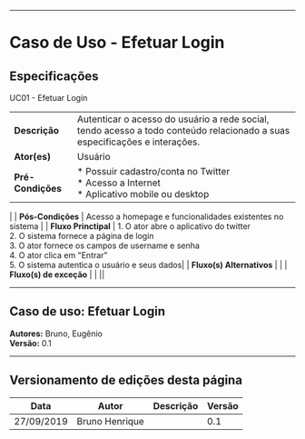 ***
# Caso de Uso - Efetuar Login

## Especificações

UC01 - Efetuar Login

|  |  |
|------|-------|
| **Descrição** | Autenticar o acesso do usuário a rede social, tendo acesso a todo conteúdo relacionado a suas especificações e interações. |
| **Ator(es)** | Usuário |
| **Pré-Condições** | * Possuir cadastro/conta no Twitter </br> * Acesso a Internet <br/> * Aplicativo mobile ou desktop
 |
| **Pós-Condições** | Acesso a homepage e funcionalidades existentes no sistema |
| **Fluxo Princtipal** | 1. O ator abre o aplicativo do twitter </br> 2. O sistema fornece a página de login </br> 3.  O ator fornece os campos de username e senha<br/> 4. O ator clica em "Entrar" <br/> 5. O sistema autentica o usuário e seus dados|
| **Fluxo(s) Alternativos** | |
| **Fluxo(s) de exceção** | |
||

***

## Caso de uso: Efetuar Login 
**Autores:** Bruno, Eugênio </br>
**Versão:** 0.1
***

## Versionamento de edições desta página
| Data | Autor | Descrição | Versão |
|------|-------|-----------|--------|
| 27/09/2019 | Bruno Henrique | | 0.1 |
